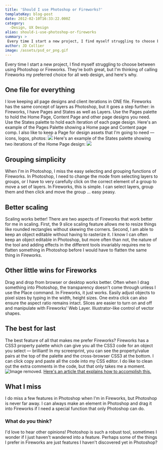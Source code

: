 ```yaml
---
title: 'Should I use Photoshop or Fireworks?'
templateKey: blog-post
date: 2012-02-10T16:33:22.000Z
category: 
  -Design, UX Design
alias: should-i-use-photoshop-or-fireworks
summary: > 
 Every time I start a new project, I find myself struggling to choose between using Photoshop or Fireworks. They're both great, but I'm thinking of calling Fireworks my preferred choice for all web design, and here's why.
author: JD Collier
image: /assets/psd_or_png.gif
---
```


Every time I start a new project, I find myself struggling to choose between using Photoshop or Fireworks. They're both great, but I'm thinking of calling Fireworks my preferred choice for all web design, and here's why.

One file for everything
-----------------------

I love keeping all page designs and client iterations in ONE file. Fireworks has the same concept of layers as Photoshop, but it goes a step further: in Fireworks, I have Pages and States as well as Layers. Use the Pages palette to hold the Home Page, Content Page and other page designs you need. Use the States palette to hold each iteration of each page design. Here's an example of the Pages Palette showing a Home page and Content page comp. I also like to keep a Page for design assets that I'm going to need — icons, logos, photos: ![](/assets/pages_palette.png) Here's an example of the States palette showing two iterations of the Home Page design: ![](/assets/states_palette.png)

Grouping simplicity
-------------------

When I'm in Photoshop, I miss the easy selecting and grouping functions of Fireworks. In Photoshop, I need to change the mode from selecting layers to groups, or I have to very carefully click on the correct element of a group to move a set of layers. In Fireworks, this is simple. I can select layers, group them and then click and move the group ... easy peasy.

Better scaling
--------------

Scaling works better! There are two aspects of Fireworks that work better for me in scaling. First, the 9 slice scaling feature allows me to resize things like rounded rectangles without skewing the corners. Second, I am able to keep an object editable without having to rasterize it. I know I can often keep an object editable in Photoshop, but more often than not, the nature of the tool and adding effects in the different tools invariably requires me to flatten something in Photoshop before I would have to flatten the same thing in Fireworks.

Other little wins for Fireworks
-------------------------------

Drag and drop from browser or desktop works better. Often when I drag something into Photoshop, the transparency doesn't come through unless I use the Place command. In Fireworks, it just works. Easily adjust objects to pixel sizes by typing in the width, height sizes. One extra click can also ensure the aspect ratio remains intact. Slices are easier to turn on and off and manipulate with Fireworks' Web Layer. Illustrator-like control of vector shapes.

The best for last
-----------------

The best feature of all that makes me prefer Fireworks? Fireworks has a CSS3 property palette which can give you all the CSS3 code for an object you select — brilliant! In my screenprint, you can see the property/value pairs at the top of the palette and the cross-browser CSS3 at the bottom. I can click copy and paste all the code into my CSS editor. I do like to clean out the extra comments in the code, but that only takes me a moment. ![Image removed.](/core/misc/icons/e32700/error.svg "This image has been removed. For security reasons, only images from the local domain are allowed.") [Here's an article that explains how to accomplish this.](https://helpx.adobe.com/fireworks/using/whats-new-cs6.html)

What I miss
-----------

I do miss a few features in Photoshop when I'm in Fireworks, but Photoshop is never far away. I can always make an element in Photoshop and drag it into Fireworks if I need a special function that only Photoshop can do.

### What do you think?

I'd love to hear other opinions! Photoshop is such a robust tool, sometimes I wonder if I just haven't wandered into a feature. Perhaps some of the things I prefer in Fireworks are just features I haven't discovered yet in Photoshop?
